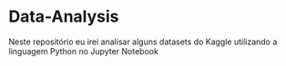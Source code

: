 # Data-Analysis

<p> Neste repositório eu irei analisar alguns datasets do Kaggle utilizando a linguagem Python no Jupyter Notebook </p>
